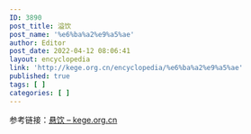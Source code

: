 ```yaml
---
ID: 3890
post_title: 溢饮
post_name: '%e6%ba%a2%e9%a5%ae'
author: Editor
post_date: 2022-04-12 08:06:41
layout: encyclopedia
link: 'http://kege.org.cn/encyclopedia/%e6%ba%a2%e9%a5%ae'
published: true
tags: [ ]
categories: [ ]
---
```

参考链接：<a href="http://kege.org.cn/encyclopedia/%e6%82%ac%e9%a5%ae">悬饮 – kege.org.cn</a>